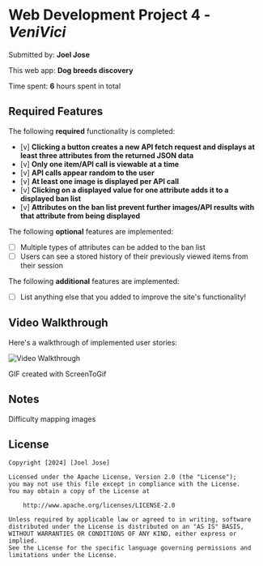 # Web Development Project 4 - *VeniVici*

Submitted by: **Joel Jose**

This web app: **Dog breeds discovery**

Time spent: **6** hours spent in total

## Required Features

The following **required** functionality is completed:

- [v] **Clicking a button creates a new API fetch request and displays at least three attributes from the returned JSON data**
- [v] **Only one item/API call is viewable at a time**
- [v] **API calls appear random to the user**
- [v] **At least one image is displayed per API call**
- [v] **Clicking on a displayed value for one attribute adds it to a displayed ban list**
- [v] **Attributes on the ban list prevent further images/API results with that attribute from being displayed**

The following **optional** features are implemented:

- [ ] Multiple types of attributes can be added to the ban list
- [ ] Users can see a stored history of their previously viewed items from their session

The following **additional** features are implemented:

* [ ] List anything else that you added to improve the site's functionality!

## Video Walkthrough

Here's a walkthrough of implemented user stories:

<img src='./VeniVidiGif.gif' title='Video Walkthrough' width='' alt='Video Walkthrough' />


GIF created with ScreenToGif

## Notes

Difficulty mapping images

## License

    Copyright [2024] [Joel Jose]

    Licensed under the Apache License, Version 2.0 (the "License");
    you may not use this file except in compliance with the License.
    You may obtain a copy of the License at

        http://www.apache.org/licenses/LICENSE-2.0

    Unless required by applicable law or agreed to in writing, software
    distributed under the License is distributed on an "AS IS" BASIS,
    WITHOUT WARRANTIES OR CONDITIONS OF ANY KIND, either express or implied.
    See the License for the specific language governing permissions and
    limitations under the License.

